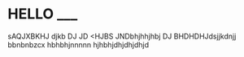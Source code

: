 # HELLO ___
sAQJXBKHJ
djkb
DJ
JD
<HJBS
JNDbhjhhjhbj
DJ
BHDHDHJdsjjkdnjj
 bbnbnbzcx hbhbhjnnnnn
hjhbhjdhjdhjdhjd
